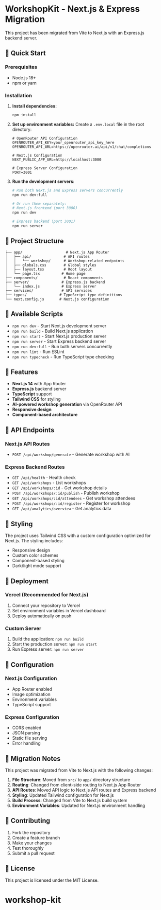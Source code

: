 # WorkshopKit - Next.js & Express Migration

This project has been migrated from Vite to Next.js with an Express.js backend server.

## 🚀 Quick Start

### Prerequisites
- Node.js 18+ 
- npm or yarn

### Installation

1. **Install dependencies:**
   ```bash
   npm install
   ```

2. **Set up environment variables:**
   Create a `.env.local` file in the root directory:
   ```env
   # OpenRouter API Configuration
   OPENROUTER_API_KEY=your_openrouter_api_key_here
   OPENROUTER_API_URL=https://openrouter.ai/api/v1/chat/completions
   
   # Next.js Configuration
   NEXT_PUBLIC_APP_URL=http://localhost:3000
   
   # Express Server Configuration
   PORT=3001
   ```

3. **Run the development servers:**
   ```bash
   # Run both Next.js and Express servers concurrently
   npm run dev:full
   
   # Or run them separately:
   # Next.js frontend (port 3000)
   npm run dev
   
   # Express backend (port 3001)
   npm run server
   ```

## 📁 Project Structure

```
├── app/                    # Next.js App Router
│   ├── api/               # API routes
│   │   └── workshop/      # Workshop-related endpoints
│   ├── globals.css        # Global styles
│   ├── layout.tsx         # Root layout
│   └── page.tsx          # Home page
├── components/            # React components
├── server/               # Express.js backend
│   └── index.js          # Express server
├── services/             # API services
├── types/               # TypeScript type definitions
└── next.config.js       # Next.js configuration
```

## 🔧 Available Scripts

- `npm run dev` - Start Next.js development server
- `npm run build` - Build Next.js application
- `npm run start` - Start Next.js production server
- `npm run server` - Start Express backend server
- `npm run dev:full` - Run both servers concurrently
- `npm run lint` - Run ESLint
- `npm run typecheck` - Run TypeScript type checking

## 🌟 Features

- **Next.js 14** with App Router
- **Express.js** backend server
- **TypeScript** support
- **Tailwind CSS** for styling
- **AI-powered workshop generation** via OpenRouter API
- **Responsive design**
- **Component-based architecture**

## 🔌 API Endpoints

### Next.js API Routes
- `POST /api/workshop/generate` - Generate workshop with AI

### Express Backend Routes
- `GET /api/health` - Health check
- `GET /api/workshops` - List workshops
- `GET /api/workshops/:id` - Get workshop details
- `POST /api/workshops/:id/publish` - Publish workshop
- `GET /api/workshops/:id/attendees` - Get workshop attendees
- `POST /api/workshops/:id/register` - Register for workshop
- `GET /api/analytics/overview` - Get analytics data

## 🎨 Styling

The project uses Tailwind CSS with a custom configuration optimized for Next.js. The styling includes:
- Responsive design
- Custom color schemes
- Component-based styling
- Dark/light mode support

## 🚀 Deployment

### Vercel (Recommended for Next.js)
1. Connect your repository to Vercel
2. Set environment variables in Vercel dashboard
3. Deploy automatically on push

### Custom Server
1. Build the application: `npm run build`
2. Start the production server: `npm run start`
3. Run Express server: `npm run server`

## 🔧 Configuration

### Next.js Configuration
- App Router enabled
- Image optimization
- Environment variables
- TypeScript support

### Express Configuration
- CORS enabled
- JSON parsing
- Static file serving
- Error handling

## 📝 Migration Notes

This project was migrated from Vite to Next.js with the following changes:

1. **File Structure**: Moved from `src/` to `app/` directory structure
2. **Routing**: Changed from client-side routing to Next.js App Router
3. **API Routes**: Moved API logic to Next.js API routes and Express backend
4. **Styling**: Updated Tailwind configuration for Next.js
5. **Build Process**: Changed from Vite to Next.js build system
6. **Environment Variables**: Updated for Next.js environment handling

## 🤝 Contributing

1. Fork the repository
2. Create a feature branch
3. Make your changes
4. Test thoroughly
5. Submit a pull request

## 📄 License

This project is licensed under the MIT License.
# workshop-kit
